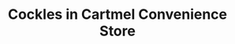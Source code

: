 ---
title: "Cockles in Cartmel Convenience Store"
url: /cartmel/cockles-in-cartmel-convenience-store/
shop: Lebensmittel
---
